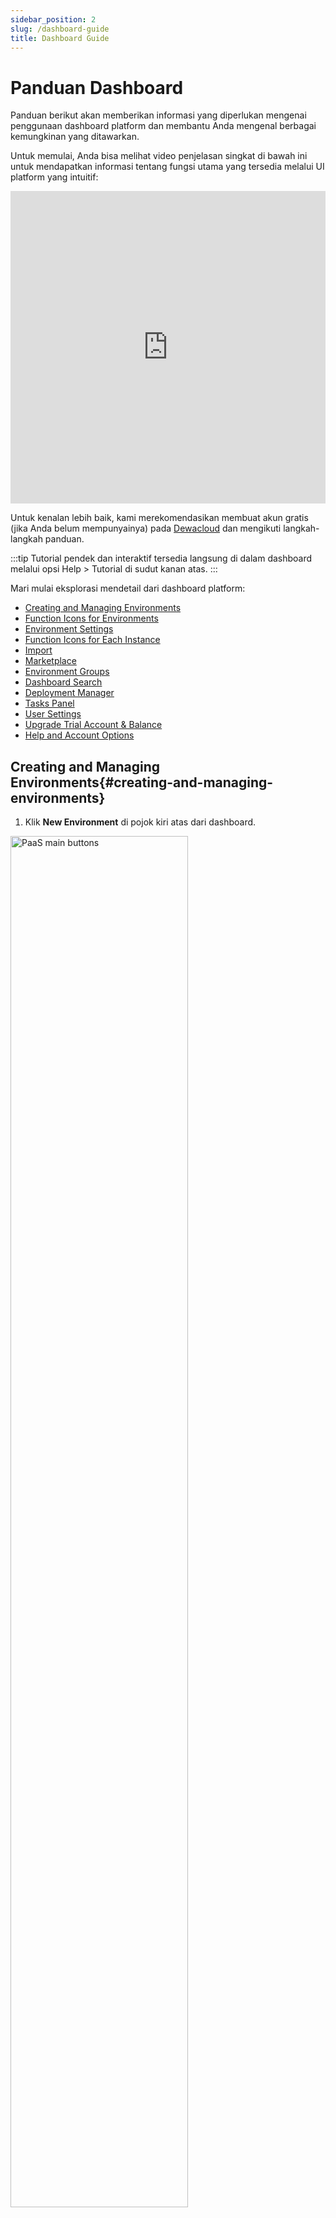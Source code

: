 ```yaml
---
sidebar_position: 2
slug: /dashboard-guide
title: Dashboard Guide
---
```


# Panduan Dashboard

Panduan berikut akan memberikan informasi yang diperlukan mengenai penggunaan dashboard platform dan membantu Anda mengenal berbagai kemungkinan yang ditawarkan.

Untuk memulai, Anda bisa melihat video penjelasan singkat di bawah ini untuk mendapatkan informasi tentang fungsi utama yang tersedia melalui UI platform yang intuitif:

<!-- ![Fleksibilitas Pengelolaan Aplikasi di Dewacloud](https://youtu.be/z4DuDtYkUJU?si=8vQdOz3aiqrHL9fJ) -->
<div className="video-responsive">
<iframe width="100%" height="500" src="https://www.youtube.com/embed/z4DuDtYkUJU?si=x75IZ-eCvpS1zgB0" title="YouTube video player" frameborder="0" allow="accelerometer; autoplay; clipboard-write; encrypted-media; gyroscope; picture-in-picture; web-share" referrerpolicy="strict-origin-when-cross-origin" allowfullscreen></iframe>
</div>

Untuk kenalan lebih baik, kami merekomendasikan membuat akun gratis (jika Anda belum mempunyainya) pada [Dewacloud](https://www.dewacloud.com/) dan mengikuti langkah-langkah panduan.

:::tip
Tutorial pendek dan interaktif tersedia langsung di dalam dashboard melalui opsi Help > Tutorial di sudut kanan atas.
:::

Mari mulai eksplorasi mendetail dari dashboard platform:

- [Creating and Managing Environments](#creating-and-managing-environments)
- [Function Icons for Environments](#function-icons-for-environments)
- [Environment Settings](#environment-settings)
- [Function Icons for Each Instance](#function-icons-for-each-instance)
- [Import](#import)
- [Marketplace](#marketplace)
- [Environment Groups](#environment-groups)
- [Dashboard Search](#dashboard-search)
- [Deployment Manager](#deployment-manager)
- [Tasks Panel](#tasks-panel)
- [User Settings](#user-settings)
- [Upgrade Trial Account & Balance](#upgrade-trial-account--balance)
- [Help and Account Options](#help-and-account-options)

## Creating and Managing Environments{#creating-and-managing-environments}

1. Klik **New Environment** di pojok kiri atas dari dashboard.

<img src="https://assets.dewacloud.com/dewacloud-docs/quickstart/dashboard-guide/01-paas-main-buttons.png" alt="PaaS main buttons" width="75%"/>

2. **Topology Wizard** akan terbuka, di mana Anda bisa sepenuhnya menyesuaikan pengaturan environment Anda.

Kemungkinan penuh dari jendela ini dijelaskan di artikel [Setting Up Environment](https://docs.dewacloud.com/docs/setting-up-environment/).

<img src="https://assets.dewacloud.com/dewacloud-docs/quickstart/dashboard-guide/02-env-topology-wizard.png" alt="environment topology wizard" width="100%"/>

Setelah menyelesaikan konfigurasi, ketik _Environment Name_ Anda, dan klik tombol **Create**.

3. Semua environment Anda akan tampil di panel tengah dari dashboard.

<img src="https://assets.dewacloud.com/dewacloud-docs/quickstart/dashboard-guide/03-environment-in-the-dashboard.png" alt="environment topology wizard" width="100%"/>

Anda dapat menemukan informasi berikut pada kolom:

- **Name** - mencakup nama (atau [alias](https://docs.dewacloud.com/docs/environment-aliases/) jika ditentukan) dari environment dan domennya. Dengan menggunakan ikon _arrow_ sebelum nama environment, Anda bisa memperluas daftar node yang ada di dalamnya.
- **Status** - menunjukkan status terkini dari environment Anda (_Running_, _Sleeping_, _Stopped_, _Creating_, _Launching_, _Stopping_, _Cloning_, _Redeploying_, _Exporting_, _Installing_, _Migrating_, _Deleting_).
- **Tags** - menampilkan _[Environment Groups](#environment-groups)_ dan [region](https://docs.dewacloud.com/docs/environment-regions/) dari environment ini, versi (_tags_) dari container, dan nama dari _project_ yang dideploy.
- **Usage** - menunjukkan beban saat ini (misal: penggunaan cloudlets dan ruang disk). Anda juga dapat menemukan tombol _**Billing History**_ ![billing history icon](https://assets.dewacloud.com/dewacloud-docs/quickstart/dashboard-guide/04-billing-history-icon.png) di sini, yang mengarah ke tab terpisah dengan [statistik pengeluaran Anda](https://docs.dewacloud.com/docs/monitoring-consumed-resources/#billing-history) pada environment saat ini.

## Function Icons for Environments{#function-icons-for-environments}

Arahkan kursor ke environment yang berjalan untuk melihat beberapa ikon untuk pengelolaannya: _Set Alias_, _Region_, _Open in Browser_, _Settings_, _Change Environment Topology_, _Clone Environment_, _Start/Stop_, _Delete Environment_, _Add/Edit Env Groups_.

<img src="https://assets.dewacloud.com/dewacloud-docs/quickstart/dashboard-guide/05-environment-icons.png" alt="environment icons" width="100%"/>

1. Gunakan ikon **Set Alias** ![set alias icon](https://assets.dewacloud.com/dewacloud-docs/quickstart/dashboard-guide/06-set-alias-icon.png) untuk memberikan [nama alternatif environment](https://www.virtuozzo.com/application-platform-docs/environment-aliases/) (domain tetap tidak berubah).

2. Klik ikon **Open in Browser** ![open in browser icon](https://assets.dewacloud.com/dewacloud-docs/quickstart/dashboard-guide/07-open-in-browser-icon.png) untuk membuka environment dalam tab baru di browser.

:::note
Opsi ini mungkin tidak tersedia jika environment Anda tidak termasuk server aplikasi dan layer load balancer.
:::

3. Klik pada **Settings** ![environment settings icon](https://assets.dewacloud.com/dewacloud-docs/quickstart/dashboard-guide/08-environment-settings-icon.png) untuk membuka tab terpisah dengan berbagai [configuration panels](#environment-settings), cek deskripsi rinci di bagian yang ditautkan.

4. Untuk **Change Environment Topology**, pilih opsi yang diperlukan ![change environment topology icon](https://assets.dewacloud.com/dewacloud-docs/quickstart/dashboard-guide/09-change-environment-topology-icon.png). Lakukan perubahan yang diperlukan dalam dialog _Topology Wizard_ yang muncul dan klik **Apply** untuk menyerahkannya.

5. Untuk **Clone Environment**, klik pada tombol ![clone environment icon](https://assets.dewacloud.com/dewacloud-docs/quickstart/dashboard-guide/10-clone-environment-icon.png) yang sesuai. Dalam bingkai yang terbuka, tentukan nama untuk environment baru dan klik **Clone**.

Informasi lebih lanjut:

- [Clone Environment](https://docs.dewacloud.com/docs/clone-environment/)
- [Application Lifecycle Management](https://docs.dewacloud.com/docs/how-to-manage-application-lifecycle/)

6. Untuk mengubah status environment, gunakan tombol **Start** ![start environment icon](https://assets.dewacloud.com/dewacloud-docs/quickstart/dashboard-guide/11-start-environment-icon.png) dan **Stop** ![stop environment icon](https://assets.dewacloud.com/dewacloud-docs/quickstart/dashboard-guide/12-stop-environment-icon.png).

:::note
Saat environment dihentikan, hanya tombol Settings, Clone Environment, Start, dan Delete Environment yang tersedia untuknya. Juga, tab Setting untuk environment tersebut hanya akan berisi empat opsi aktif: Collaboration, Change Owner, Migration, dan Info.

<img src="https://assets.dewacloud.com/dewacloud-docs/quickstart/dashboard-guide/13-stopped-environment-settings.png" alt="stopped environment settings" width="40%"/>

:::

7. Untuk **Delete Environment**, klik ikon ![delete environment icon](https://assets.dewacloud.com/dewacloud-docs/quickstart/dashboard-guide/14-delete-environment-icon.png) berikut dan konfirmasikan tindakan dengan memasukkan kata sandi Anda.

8. Arahkan kursor ke kolom _**Tags**_ untuk mengelola [grup dari environment ini](https://www.virtuozzo.com/application-platform-docs/#environment-groups) dengan tombol **Add/Edit Env Group** (![add env group icon](https://assets.dewacloud.com/dewacloud-docs/quickstart/dashboard-guide/15-add-env-group-icon.png) atau ![edit env groups icon](https://assets.dewacloud.com/dewacloud-docs/quickstart/dashboard-guide/16-edit-env-groups-icon.png) masing-masing).

Untuk platform dengan beberapa [regions](https://docs.dewacloud.com/docs/environment-regions/), setiap environment memiliki ikon region khusus di kolom **Tags**. Ini memungkinkan Anda memisahkan instance yang dihosting di server perangkat keras yang berbeda secara visual, dan dengan mengkliknya, hanya menampilkan environment di region yang sesuai.

## Environment Settings{#environment-settings}

Terdapat dua belas opsi di tab environment _**Settings**_: _Custom Domains_, _Custom SSL_, _SSH Access_, _Endpoints_, _Firewall_, _Load Alerts_, _Auto Horizontal Scaling_, _Collaboration_, _Change Owner_, _Migration_, _Export_, dan _Info_.

1. Pilih **Custom Domains** untuk mengakses subopsi berikut: _Domain Binding_ dan _Swap Domains_.

<img src="https://assets.dewacloud.com/dewacloud-docs/quickstart/dashboard-guide/17-custom-domains-settings.png" alt="custom domains settings" width="100%"/>

Informasi lebih lanjut:

- [Custom Domain Name](https://docs.dewacloud.com/docs/custom-domains/)
- [Swap Domains](https://docs.dewacloud.com/docs/swap-domains/)
- [Application Lifecycle Management](https://docs.dewacloud.com/docs/how-to-manage-application-lifecycle/)

2. Pilih opsi **Custom SSL** dan unggah file yang diperlukan untuk menerapkan sertifikat SSL kustom Anda.

**Catatan:** Fitur ini hanya dapat dikonfigurasi untuk server aplikasi dan load balancer yang telah tersertifikasi dengan [public IP](https://docs.dewacloud.com/docs/public-ip/) yang terpasang.

<img src="https://assets.dewacloud.com/dewacloud-docs/quickstart/dashboard-guide/18-custom-ssl-settings.png" alt="custom ssl settings" width="100%"/>

Informasi lebih lanjut:

- [Self-Signed Custom SSL](https://docs.dewacloud.com/docs/self-signed-ssl/)
- [Custom SSL](https://docs.dewacloud.com/docs/custom-ssl/)

3. Dalam bagian **SSH Access**, Anda dapat melihat tab **Public Keys**, **SSH Connection**, dan **SFTP / Direct SSH Access**. Yang pertama memungkinkan pengelolaan [public SSH keys](https://www.virtuozzo.com/application-platform-docs/ssh-add-key/). Yang kedua menunjukkan cara mengakses environment Anda (baik melalui _SSH Gate_ atau _Web SSH_). Yang ketiga menyediakan rincian tentang koneksi melalui protokol SFTP/FISH.

<img src="https://assets.dewacloud.com/dewacloud-docs/quickstart/dashboard-guide/19-ssh-access-settings.png" alt="ssh access settings" width="100%"/>

Informasi lebih lanjut:

- [SSH Gate](https://docs.dewacloud.com/docs/ssh-gate/)
- [Add SSH Key](https://docs.dewacloud.com/docs/ssh-add-key/)
- [SSH Access via Web Browser](https://docs.dewacloud.com/docs/web-ssh-client/)
- [SSH Access via Local Client](https://docs.dewacloud.com/docs/ssh-gate-access/)
- [SSH Protocols](https://docs.dewacloud.com/docs/ssh-protocols/)

4. Di dalam bagian **Endpoints**, Anda dapat mengelola pemetaan port TCP/UDP dari container Anda untuk memastikan kolaborasi mereka dengan sumber daya eksternal melalui koneksi langsung.

<img src="https://assets.dewacloud.com/dewacloud-docs/quickstart/dashboard-guide/20-endpoints-settings.png" alt="endpoints settings" width="100%"/>

Informasi lebih lanjut: [Endpoints](https://www.virtuozzo.com/application-platform-docs/endpoints/)

5. Bagian **Firewall** memungkinkan pengaturan **Inbound** dan **Outbound Rules** untuk mengelola akses ke container Anda. Aturan ini memungkinkan Anda untuk secara eksplisit mendefinisikan koneksi mana yang harus diterima dan mana yang diblokir.

<img src="https://assets.dewacloud.com/dewacloud-docs/quickstart/dashboard-guide/21-firewall-settings.png" alt="firewall settings" width="100%"/>

Informasi lebih lanjut: [Container Firewall](https://www.virtuozzo.com/application-platform-docs/container-firewall/)

6. Gunakan **Load Alerts** untuk mengatur pemicu baru (atau sesuaikan yang default) untuk menerima pemberitahuan email yang sesuai jika penggunaan sumber daya yang ditentukan melebihi batas yang ditetapkan.

<img src="https://assets.dewacloud.com/dewacloud-docs/quickstart/dashboard-guide/22-load-alerts-settings.png" alt="load alerts settings" width="100%"/>

Tab **History** mencantumkan semua peringatan yang dipicu dalam environment dengan rinciannya.

Informasi lebih lanjut: [Load Alerts](https://www.virtuozzo.com/application-platform-docs/load-alerts/)

7. Dengan opsi **Auto Horizontal Scaling**, Anda dapat mengkonfigurasi pemicu untuk mengendalikan jumlah container dalam sebuah layer (kecuali node build _Maven_). Kondisi scaling dapat ditentukan berdasarkan konsumsi _CPU_, _Memory_, _Network_, _Disk I/O_, dan _Disk IOPS_.

<img src="https://assets.dewacloud.com/dewacloud-docs/quickstart/dashboard-guide/23-auto-horizontal-scaling-settings.png" alt="auto horizontal scaling settings" width="100%"/>

Beralih ke tab History untuk melihat daftar semua operasi scaling yang dilakukan oleh platform karena pemicu yang dikonfigurasikan.

Informasi lebih lanjut: [Automatic Horizontal Scaling](https://docs.dewacloud.com/docs/automatic-horizontal-scaling/)

8. Dalam bagian **Collaboration**, Anda dapat melihat dan mengelola daftar akun yang memiliki akses ke environment saat ini.

<img src="https://assets.dewacloud.com/dewacloud-docs/quickstart/dashboard-guide/24-collaboration-settings.png" alt="collaboration settings" width="70%"/>

Jika Anda perlu memberikan akses kepada pengguna lain, klik **Add** dan isi bidang _Email_. Untuk memberikan izin _Change Topology / SSH Access_, centang opsi yang sesuai. Klik **Save** untuk menerapkan perubahan.

Informasi lebih lanjut: [Account Collaboration](https://www.virtuozzo.com/application-platform-docs/account-collaboration/)

9. Klik **Change Owner** untuk mentransfer environment ke akun pengguna lain di dalam batasan platform tunggal.

<img src="https://assets.dewacloud.com/dewacloud-docs/quickstart/dashboard-guide/25-change-owner-settings.png" alt="change owner settings" width="100%"/>

Informasi lebih lanjut: [Environment Transferring](https://www.virtuozzo.com/application-platform-docs/environment-transferred/)

10. Pilih **Migration** untuk memindahkan environment Anda ke perangkat keras lain ([region](https://docs.dewacloud.com/docs/environment-regions/)).

<img src="https://assets.dewacloud.com/dewacloud-docs/quickstart/dashboard-guide/26-migration-settings.png" alt="migration settings" width="100%"/>

**Catatan:** Ketersediaan opsi ini, serta akses ke setiap region environment tertentu, tergantung pada pengaturan penyedia hosting Anda.

Informasi lebih lanjut: [Environment Migration between Regions](https://docs.dewacloud.com/docs/environment-regions-migration/)

11. Pilih **Export** untuk mengemas semua pengaturan dan data environment Anda ke dalam satu file yang dapat diunduh. Selanjutnya, file ini dapat dipulihkan di platform penyedia hosting lain, menciptakan salinan environment yang identik.

<img src="https://assets.dewacloud.com/dewacloud-docs/quickstart/dashboard-guide/27-export-settings.png" alt="export settings" width="100%"/>

**Catatan:** Saat ini, container berbasis _Windows_, _Storage_, _Elastic VPS_, _Maven_, dan _Docker_ diekspor tanpa data di dalamnya. Dalam kasus seperti itu, Anda perlu mentransfer file dan konfigurasi yang diperlukan secara manual.

Informasi lebih lanjut:

- [Environment Export](https://docs.dewacloud.com/docs/environment-export/)
- [Environment Import](https://docs.dewacloud.com/docs/environment-import/)

12. Beralih ke bagian **Info** untuk melihat informasi tambahan tentang _Domain_ environment, _Owner_ dan _Creator_ (dapat berbeda karena fitur [account collaboration](https://www.virtuozzo.com/application-platform-docs/account-collaboration/)),
_[Region](https://docs.dewacloud.com/docs/environment-regions/)_, dan _Creation Date_.

<img src="https://assets.dewacloud.com/dewacloud-docs/quickstart/dashboard-guide/28-info-settings.png" alt="info settings" width="100%"/>

Itulah semua pengaturan environment.

## Function Icons for Each Instance{#function-icons-for-each-instance}

Klik pada environment di dashboard untuk melihat daftar [layers](https://docs.dewacloud.com/docs/concept-and-terminology/#layer) (load balancers, application servers, databases, dll.). Anda dapat lebih lanjut memperluas kelompok node ini untuk melihat dan mengelola container terpisah, konteks yang terdeploy, dan IP alamat yang terlampir.

Arahkan kursor ke layer atau container tertentu untuk melihat ikon pop-up dengan fungsi berbeda.

<img src="https://assets.dewacloud.com/dewacloud-docs/quickstart/dashboard-guide/29-node-icons.png" alt="node icons" width="100%"/>

Gunakan opsi ini untuk melakukan tindakan berikut:

- Klik tombol **Set Alias** untuk mengkonfigurasi [nama alternatif](https://docs.dewacloud.com/docs/environment-aliases/) untuk layer/node Anda (misalnya, untuk mendefinisikan primary dan secondary server dalam cluster DB).
- Gunakan **Open in Browser** untuk mengakses node dari layer dalam tab baru di browser (dapat tersembunyi untuk beberapa stacks, misal: _Shared Storage_ atau node build _Maven_).
- Pilih opsi **Restart Node(s)** untuk me-restart layanan yang sesuai di dalam container tertentu atau semua container dari layer.
- Pilih opsi **Config** untuk membuka [configuration file manager](https://docs.dewacloud.com/docs/configuration-file-manager/) yang dapat menyesuaikan node dengan [mounting data](https://docs.dewacloud.com/docs/mount-points/), membuat/mengunggah file baru, dan memodifikasi/menghapus yang sudah ada.
- Pilih opsi **Log** untuk melihat log file untuk node dari layer. Daftar [log file](https://docs.dewacloud.com/docs/log-files/) berbeda berdasarkan instance yang dipilih.
- Klik tombol **Statistics** untuk [melacak data](https://docs.dewacloud.com/docs/view-app-statistics/) pada konsumsi CPU, RAM, Network, ruang Disk, dan IOPS untuk node terpisah atau satu set node secara real-time.
- Pilih opsi **Web SSH** untuk terhubung ke [container melalui SSH](https://docs.dewacloud.com/docs/web-ssh-client/) protokol langsung di browser.
- Gunakan opsi **Redeploy Container(s)** untuk [memperbarui node](https://docs.dewacloud.com/docs/container-redeploy/) ke tag (versi) yang diinginkan.
- Beberapa node dapat memiliki opsi tambahan, seperti **Add-Ons** (untuk menginstal modul pluggable) atau **Remote Desktop** (untuk [mengelola seluruh node berbasis Windows](https://docs.dewacloud.com/docs/win-rdp-access/)).
- Daftar **Additionally** memungkinkan Anda mengonfigurasi [pengaturan container](https://docs.dewacloud.com/docs/container-configuration/) (_Variables_, _Links_, _Volumes_, _CMD / Entry Point_), melihat rincian _SFTP / Direct SSH Access_, dan mengakses fungsionalitas _Scaling Nodes_. Juga, tergantung pada node, itu bisa berisi opsi lain (misalnya, _Reset Password_ atau _Admin Panel Login_).

## Import{#import}

Di sebelah opsi **New Environment**, Anda dapat menemukan tombol **Import**. Ini memproses file _**.json**_, _**.jps**_, _**.cs**_, _**.yml**_, atau _**.yaml**_ yang diunggah untuk membuat baru atau memodifikasi environment yang sudah ada sesuai dengan pengaturan yang diberikan.

<img src="https://assets.dewacloud.com/dewacloud-docs/quickstart/dashboard-guide/30-paas-main-buttons.png" alt="PaaS main buttons" width="70%"/>



:::tip
Secara khusus, fitur ini dapat digunakan untuk membuat salinan environment dari instalasi PaaS lain (dengan mengekspornya pada satu platform dan mengimpornya di yang lain).
:::

Dalam bingkai **Import** yang terbuka, Anda akan melihat tiga tab berikut (dan tautan _[Examples](https://github.com/jelastic-jps)_ ke Koleksi JPS dengan berbagai solusi siap pakai):

- _**Local File**_ - pilih file yang disimpan secara lokal (melalui tombol **Browse**), yang harus diunggah dan dieksekusi pada platform
- _**URL**_ - berikan tautan langsung ke file manifest yang diperlukan
- _**JPS**_ - editor bawaan JSON/YAML dapat digunakan untuk memasukkan dan mengedit kode Anda sebelum deployment (atau bahkan menulis paket Anda dari awal)

<img src="https://assets.dewacloud.com/dewacloud-docs/quickstart/dashboard-guide/31-import-dialog-window.png" alt="import dialog window" width="100%"/>

Untuk ikhtisar terperinci, periksa dokumen [Environment Import](https://docs.dewacloud.com/docs/environment-import/).

## Marketplace{#marketplace}

Setelah mengklik opsi **Marketplace** terakhir di bagian atas dashboard, Anda akan mengakses jendela terpisah dengan daftar solusi yang sudah dikemas untuk instalasi otomatis.

<img src="https://assets.dewacloud.com/dewacloud-docs/quickstart/dashboard-guide/30-paas-main-buttons.png" alt="PaaS main buttons" width="70%"/>

Paket ini dibagi menjadi dua kelompok: _**Applications**_ untuk membuat environment baru dan _**Add-Ons**_ untuk menyesuaikan yang sudah ada. Anda dapat mencari solusi yang diperlukan menggunakan bidang yang sesuai di sudut kiri atas atau daftar terurut di menu sisi kiri.

<img src="https://assets.dewacloud.com/dewacloud-docs/quickstart/dashboard-guide/33-marketplace-dialog-window.png" alt="marketplace dialog window" width="100%"/>

Setelah Anda menemukan paket yang diinginkan, klik **Install** untuk itu, dan ikuti langkah-langkah dalam bingkai instalasi yang muncul.

Periksa artikel [Marketplace](https://www.virtuozzo.com/application-platform-docs/marketplace/) yang sesuai untuk ikhtisar rinci.

## Environment Groups{#environment-groups}

Platform ini menyediakan kemungkinan untuk membuat **[Environment Groups](https://docs.dewacloud.com/docs/environment-groups/)**, yang membantu mengkategorikan environment Anda. Misalnya, administrasi beberapa proyek menjadi lebih sederhana ketika masing-masing diorganisasi ke dalam grup environment khusus. Jika perlu, Anda dapat menerapkan pembagian lebih lanjut dengan membuat subgroup, misalnya _development/testing/production_, _servers/databases/storages_, dll.

<img src="https://assets.dewacloud.com/dewacloud-docs/quickstart/dashboard-guide/34-environment-groups.png" alt="environment groups" width="50%"/>


:::tip
Biasanya, environment pada akun yang sama dapat diakses satu sama lain melalui jaringan internal platform. Namun, jika diperlukan, Anda dapat mengaktifkan isolasi jaringan untuk grup guna memastikan bahwa environment di dalam tidak dapat diakses dari luar (jaringan internal saja).
:::

Informasi lebih lanjut:

- [Group Creation](https://docs.dewacloud.com/docs/environment-groups-creation/)
- [Navigation Across Groups](https://docs.dewacloud.com/docs/environment-groups-navigation/)
- [Group Management](https://docs.dewacloud.com/docs/environment-groups-management/)

## Dashboard Search{#dashboard-search}

Platform ini menyediakan fungsi pencarian bawaan di dalam dashboard. Fungsi utama sangat sederhana - akses formulir _Search_ di sudut kanan atas (atau gunakan pintasan **Ctrl+F** / **Cmd+F**), ketikkan istilah pencarian, dan tekan **Enter**. Misalnya, Anda dapat menemukan container berdasarkan IP/ID-nya; mencari proyek/environment tertentu yang diterapkan; menemukan dan menerapkan aplikasi dari [platform Marketplace](https://www.virtuozzo.com/application-platform-docs/marketplace/).

<img src="https://assets.dewacloud.com/dewacloud-docs/quickstart/dashboard-guide/35-dashboard-search.png" alt="dashboard search" width="60%"/>

Mesin pencarian yang diimplementasikan dapat dipersonalisasikan untuk memenuhi kebutuhan spesifik Anda dan memberikan hasil paling akurat untuk permintaan Anda. Di antara opsi utama:

- _karakter khusus_ untuk ekspresi pencarian (misal: awalan “_**-**_” untuk mengecualikan istilah atau _"*****"_ wildcard)
- _sumber pencarian_ (baik seluruh akun atau [grup environment](https://docs.dewacloud.com/docs/environment-groups/) saat ini)
- _filter kategori_ untuk mencari di antara entitas yang dipilih (misal: mengecualikan paket Marketplace atau mencari hanya untuk IP)

Detail tambahan dapat ditemukan di petunjuk _help_ untuk formulir pencarian (dilingkari dalam gambar di atas).

## Deployment Manager{#deployment-manager}

**Deployment Manager** terletak di bagian bawah dashboard. Ini menyimpan aplikasi untuk mengotomatisasi deployment mereka ke environment Anda. Ada dua subbagian di dalam tab:

- _**[Archive](https://docs.dewacloud.com/docs/deployment-manager/#application-archives)**_ - menyimpan paket aplikasi itu sendiri, **Upload** dari mesin lokal Anda (_Local File_) atau melalui tautan eksternal (_URL_)
- _**[Git / SVN](https://docs.dewacloud.com/docs/deployment-manager/#git--svn-projects)**_ - menyimpan kredensial akses ke proyek Anda di repositori Git / SVN jarak jauh; klik tombol **Add Repo** dan tentukan detail yang diperlukan

Setelah paket Anda ditambahkan ke Deployment Manager, paket itu dapat [deploy secara otomatis](https://docs.dewacloud.com/docs/deployment-guide/) ke environment yang diperlukan dengan mengikuti panduan yang ditautkan.

:::note
Jenis deployment VCS untuk server aplikasi Java dilakukan dengan bantuan node build Maven, proses deployment .NET untuk server aplikasi IIS berbasis Windows berbeda dari aliran standar.
:::

## Tasks Panel{#tasks-panel}

Panel **Tasks** ditempatkan di bagian bawah dashboard dan berisi data hidup dan historis tentang tugas yang dilakukan atau telah dilakukan oleh platform.

<img src="https://assets.dewacloud.com/dewacloud-docs/quickstart/dashboard-guide/36-dashboard-tasks-panel.png" alt="dashboard tasks panel" width="100%"/>

Data berikut disediakan untuk setiap catatan:

- **Status** - menunjukkan status dari operasi: titik _spinner_ (sedang berlangsung), _green_ (sukses) atau _red_ (error)
:::tip
Jika seorang kolaborator bekerja di akun, ikon untuk tindakan yang sesuai akan disesuaikan secara otomatis untuk mempermudah analisis tugas. Arahkan kursor ke ikon khusus seperti itu untuk melihat alamat email akun yang bersangkutan.
<img src="https://assets.dewacloud.com/dewacloud-docs/quickstart/dashboard-guide/37-collaborator-actions-in-tasks-panel.png" alt="search active log in tasks panel" width="100%"/>
:::

- **Time** - menunjukkan waktu mulai dari operasi yang bersangkutan dengan catatan terbaru ditampilkan di bagian atas tab (selain itu, semua tugas dikelompokkan berdasarkan hari)
- **Environment** - menampilkan nama environment di mana tindakan dilakukan (atau dash “**-**” jika tidak ada target environment)
- **Task** - memberikan deskripsi operasi atau error
:::tip
Anda dapat memperluas tugas untuk melihat parameter tindakan dan respons server (setelah selesai). Konten dari bagian ini dapat dengan mudah disalin dengan tombol yang sesuai yang muncul saat mengarahkan kursor. Error terbaru dapat dilaporkan langsung ke Tim Dukungan menggunakan ikon khusus di sebelah operasi yang gagal.
<img src="https://assets.dewacloud.com/dewacloud-docs/quickstart/dashboard-guide/38-send-error-report-via-tasks-panel.png" alt="search active log in tasks panel" width="100%"/>
:::

- **Duration** - menunjukkan waktu eksekusi untuk tugas (ditampilkan setelah selesai)

Jika Anda perlu melihat daftar lengkap dari tindakan yang dilakukan pada akun (misalnya, tidak hanya yang terbaru), beralih ke tab _**Active Log**_ (ikon kaca pembesar). Di sini, Anda disediakan dengan opsi pencarian dan filter lanjutan untuk dengan cepat menemukan tugas yang diperlukan:

- **search** dilakukan dengan parameter dan respons server (misalnya, data setelah memperluas operasi) bukan deskripsi tindakan
- Anda dapat mengatur **date range** sebagai _1/6/24 hour(s)_ terakhir, _current/previous week_, _current month_, atau menyediakan periode _custom_ Anda
- centang **Errors only** untuk menyembunyikan semua operasi yang berhasil dieksekusi

<img src="https://assets.dewacloud.com/dewacloud-docs/quickstart/dashboard-guide/39-search-active-log-in-tasks-panel.png" alt="search active log in tasks panel" width="100%"/>

Menggunakan panel **Tasks**, Anda dapat selalu melacak aktivitas di akun Anda, serta memecahkan masalah.

## User Settings{#user-settings}

Klik tombol **Settings** di sudut kanan atas dashboard untuk mengakses konfigurasi _**User Settings**_.

<img src="https://assets.dewacloud.com/dewacloud-docs/quickstart/dashboard-guide/40-user-settings-button.png" alt="user settings button" width="60%"/>


Di sini, Anda dapat menemukan bagian berikut: _Account_, _Access Tokens_, _SSH Keys / SSH Access_, dan _Collaboration_.

1. Bagian _**Account**_ memungkinkan pengaturan [two-factor authentication](https://docs.dewacloud.com/docs/two-factor-authentication/) untuk akun Anda, serta mengubah kata sandi.

<img src="https://assets.dewacloud.com/dewacloud-docs/quickstart/dashboard-guide/41-account-user-settings.png" alt="account user settings" width="100%"/>

2. Di dalam tab _**Access Tokens**_, Anda dapat mengonfigurasi [personal access tokens](https://docs.dewacloud.com/docs/personal-access-tokens/) untuk akun Anda.

<img src="https://assets.dewacloud.com/dewacloud-docs/quickstart/dashboard-guide/42-access-tokens-user-settings.png" alt="access tokens user settings" width="100%"/>

3. Poin _**SSH Keys**_ dan _**SSH Access**_ membuka bagian dengan empat sub-tab:

- **Public Keys** - menyimpan [public keys](https://docs.dewacloud.com/docs/ssh-add-key/) yang ditambahkan ke platform (diperlukan untuk akses jarak jauh melalui klien SSH lokal)
- **Private Keys** - mencantumkan [private keys](https://docs.dewacloud.com/docs/git-ssh/#add-private-ssh-key-to-platform-account) yang ditambahkan ke platform (diperlukan untuk akses ke repositori Git pribadi Anda melalui SSH)
- **SSH Connection** - menunjukkan langkah yang diperlukan untuk terhubung ke akun Anda melalui _[SSH Gate](https://docs.dewacloud.com/docs/ssh-gate-access/)_ dan memungkinkan akses ke node tertentu langsung di browser menggunakan _[Web SSH](https://docs.dewacloud.com/docs/web-ssh-client/)_
- **SFTP / Direct SSH Access** - menampilkan data koneksi untuk [protokol SFTP/FISH](https://docs.dewacloud.com/docs/ssh-protocols/)

<img src="https://assets.dewacloud.com/dewacloud-docs/quickstart/dashboard-guide/43-ssh-keys-user-settings.png" alt="ssh keys user settings" width="100%"/>

4. Bagian _**Collaboration**_ terdiri dari dua opsi - **Shared by Me** dan **Shared with Me**. Yang pertama memungkinkan untuk berbagi environment Anda dengan pengguna lain di platform, sementara yang kedua mencantumkan kolaborasi di mana Anda adalah bagian dari.

<img src="https://assets.dewacloud.com/dewacloud-docs/quickstart/dashboard-guide/44-collaboration-user-settings.png" alt="collaboration user settings" width="100%"/>

Untuk ikhtisar terperinci tentang fitur [Account Collaboration](https://docs.dewacloud.com/docs/account-collaboration/), rujuk ke panduan yang ditautkan.

## Upgrade Trial Account & Balance{#upgrade-trial-account--balance}

Tergantung pada [jenis akun](https://www.virtuozzo.com/application-platform-docs/types-of-accounts/) (trial atau billing), baik bagian **Upgrade Account** atau **Balance** ditampilkan di bagian atas panel dashboard.

1. Jenis default untuk akun adalah _trial_, yang menyediakan periode hosting gratis (dibatasi oleh waktu atau uang bonus). Namun, biasanya dibatasi oleh jumlah sumber daya yang disediakan, environment/node yang diizinkan, dll.

<img src="https://assets.dewacloud.com/dewacloud-docs/quickstart/dashboard-guide/45-upgrade-trial-account.png" alt="upgrade trial account" width="100%"/>

Perluas menu tarik-turun **Upgrade Account** untuk melihat opsi berikut:

- Gunakan tombol **Upgrade Account** untuk mendapatkan [akun yang sepenuhnya fungsional tanpa batasan](https://docs.dewacloud.com/docs/types-of-accounts/#billing).
- Opsi **Learn about Trial Limitations** membuka tab _[Account Limits](https://docs.dewacloud.com/docs/quotas-system/)_ yang sesuai di dalam bingkai _Quotas & Pricing_.
- Klik pada **Learn about Pricing** untuk dialihkan ke halaman dokumentasi dengan informasi tentang [model penetapan harga](https://docs.dewacloud.com/docs/pricing-model/).
- Pilih opsi **See statistics on recent resource usage** untuk membuka [sejarah penagihan](https://docs.dewacloud.com/docs/monitoring-consumed-resources/#billing-history) akun.

2. Akun _Billing_ tidak memiliki batasan apa pun tetapi dibebankan sesuai dengan harga penyedia hosting.

<img src="https://assets.dewacloud.com/dewacloud-docs/quickstart/dashboard-guide/46-account-balance.png" alt="account balance" width="50%"/>

Klik tombol **Balance** untuk memperluas daftar opsi berikut:

- Klik pada **Refill Balance** untuk [mengirimkan pembayaran](https://docs.dewacloud.com/docs/upgrade-refill-account/).
- Klik pada item **Quotas & Pricing** untuk melihat bingkai [informasi](https://docs.dewacloud.com/docs/resource-consumption/#how-much-do-resources-cost) dengan satu set tab tentang platform _Regions_ (jika beberapa tersedia), _Pricing_, dan _Account Limits_.
- **Billing History** menunjukkan [pengeluaran akun](https://docs.dewacloud.com/docs/monitoring-consumed-resources/#billing-history) untuk periode yang ditentukan.
- Klik opsi **View Invoices** untuk pergi ke panel sistem penagihan eksternal dengan faktur akun, pesanan, pembayaran, dll.

## Help and Account Options{#help-and-account-options}

Dua bagian terakhir dari dashboard adalah **Help** dan **Account** (alamat email).

1. Menu tarik-turun _**Help**_ memberikan akses ke beberapa tautan berguna:

- **Contact Support** mengarahkan ke halaman dukungan pelanggan platform (berdasarkan pengaturan penyedia hosting, itu bisa tersedia hanya untuk pengguna penagihan)
- **Go to Community** adalah tautan ke komunitas online PaaS di [Stackoverflow](https://stackoverflow.com/search?tab=newest&q=jelastic)
- **Documentation** mengarahkan ke [Platform Devs Documentation](https://docs.dewacloud.com/docs/)
- **API** membuka [Platform API Documentation](https://www.virtuozzo.com/application-platform-api-docs/)
- **CLI** mengarahkan ke [Platform Command-Line Interface Overview](https://docs.dewacloud.com/docs/cli/)
- **Video** menunjuk ke [Platform YouTube Channel](https://www.youtube.com/user/JelasticCloud)
- **Tutorial** memulai panduan pendek dan interaktif, yang menjelaskan dasar-dasar bekerja dengan platform
- **How do I..?** menunjukkan daftar dokumen yang relevan dengan permintaan Anda

<img src="https://assets.dewacloud.com/dewacloud-docs/quickstart/dashboard-guide/47-account-help-menu.png" alt="account help menu" width="30%"/>

2. Dalam daftar drop-down _**Account**_ (alamat email), opsi berikut tersedia:

- **Settings** mengarahkan Anda ke bagian _[User Settings](#user-settings)_
- **Change Password** membuka kotak dialog dengan nama yang sama, di mana Anda perlu mengisi kolom yang diperlukan (_Current Password_, _New Password_, dan _Confirm Password_)
- **Language** memungkinkan mengubah lokalisasi antarmuka dashboard (jika tersedia)
- **Sign out** untuk keluar dari akun saat ini

<img src="https://assets.dewacloud.com/dewacloud-docs/quickstart/dashboard-guide/48-general-account-actions.png" alt="general account actions" width="30%"/>

Sekarang, Anda tahu semua kemungkinan dasar dashboard dan semoga tidak akan kesulitan untuk bekerja dengannya. Jika Anda masih memiliki pertanyaan tambahan, silakan hubungi Tim Dukungan dari penyedia hosting Anda atau hubungi para ahli teknis kami di [Stackoverflow](https://stackoverflow.com/questions/tagged/jelastic).

## Baca Juga{#whats-next}

- [Getting Started](https://docs.dewacloud.com/docs/getting-started/)
- [Basics & Terminology](https://docs.dewacloud.com/docs/concept-and-terminology/)
- [Setting Up Environment](https://docs.dewacloud.com/docs/setting-up-environment/)
- [Software Stack Versions](https://docs.dewacloud.com/docs/software-stacks-versions/)
- [Hosters Info](https://docs.dewacloud.com/docs/paas-hosting-providers/)
- [What is PaaS & CaaS](https://www.virtuozzo.com/company/blog/what-is-paas-platform-as-a-service-types-explained/)